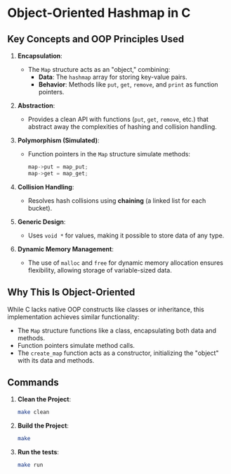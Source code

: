 # Object-Oriented Hashmap in C

## Key Concepts and OOP Principles Used

1. **Encapsulation**:
   - The `Map` structure acts as an "object," combining:
     - **Data**: The `hashmap` array for storing key-value pairs.
     - **Behavior**: Methods like `put`, `get`, `remove`, and `print` as function pointers.

2. **Abstraction**:
   - Provides a clean API with functions (`put`, `get`, `remove`, etc.) that abstract away the complexities of hashing and collision handling.

3. **Polymorphism (Simulated)**:
   - Function pointers in the `Map` structure simulate methods:
     ```c
     map->put = map_put;
     map->get = map_get;
     ```

4. **Collision Handling**:
   - Resolves hash collisions using **chaining** (a linked list for each bucket).

5. **Generic Design**:
   - Uses `void *` for values, making it possible to store data of any type.

6. **Dynamic Memory Management**:
   - The use of `malloc` and `free` for dynamic memory allocation ensures flexibility, allowing storage of variable-sized data.

## Why This Is Object-Oriented
While C lacks native OOP constructs like classes or inheritance, this implementation achieves similar functionality:
- The `Map` structure functions like a class, encapsulating both data and methods.
- Function pointers simulate method calls.
- The `create_map` function acts as a constructor, initializing the "object" with its data and methods.

## Commands 

1. **Clean the Project**:
   ```bash
   make clean
   ```

2. **Build the Project**:
   ```bash
   make 
   ```

3. **Run the tests**:
   ```bash
   make run
   ```


